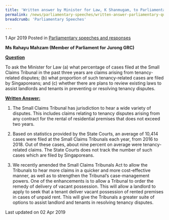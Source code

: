 ```yaml
---
title: 'Written answer by Minister for Law, K Shanmugam, to Parliamentary Question on tenancy-related dispute cases filed at Small Claims Tribunal'
permalink: /news/parliamentary-speeches/written-answer-parliamentary-question-tenancy-dispute-cases-small-claims-tribunal
breadcrumb: 'Parliamentary Speeches'

---
```



1 Apr 2019 Posted in [Parliamentary speeches and responses](/news/parliamentary-speeches)

**Ms Rahayu Mahzam (Member of Parliament for Jurong GRC)**

**<u>Question</u>**

To ask the Minister for Law (a) what percentage of cases filed at the Small Claims Tribunal in the past three years are claims arising from tenancy-related disputes; (b) what proportion of such tenancy-related cases are filed by Singaporeans; and (c) whether there are plans to review existing laws to assist landlords and tenants in preventing or resolving tenancy disputes.

**<u>Written Answer:</u>**

1. The Small Claims Tribunal has jurisdiction to hear a wide variety of disputes. This includes claims relating to tenancy disputes arising from any contract for the rental of residential premises that does not exceed two years.

 

2. Based on statistics provided by the State Courts, an average of 10,414 cases were filed at the Small Claims Tribunals each year, from 2016 to 2018. Out of these cases, about nine percent on average were tenancy-related claims. The State Courts does not track the number of such cases which are filed by Singaporeans.

 

3. We recently amended the Small Claims Tribunals Act to allow the Tribunals to hear more claims in a quicker and more cost-effective manner, as well as to strengthen the Tribunal’s case-management powers. One of the enhancements is to allow a Tribunal to order the remedy of delivery of vacant possession. This will allow a landlord to apply to seek that a tenant deliver vacant possession of rented premises in cases of unpaid rent. This will give the Tribunals a greater suite of options to assist landlord and tenants in resolving tenancy disputes.

<p class="right-side-updated">Last updated on 02 Apr 2019</p>
